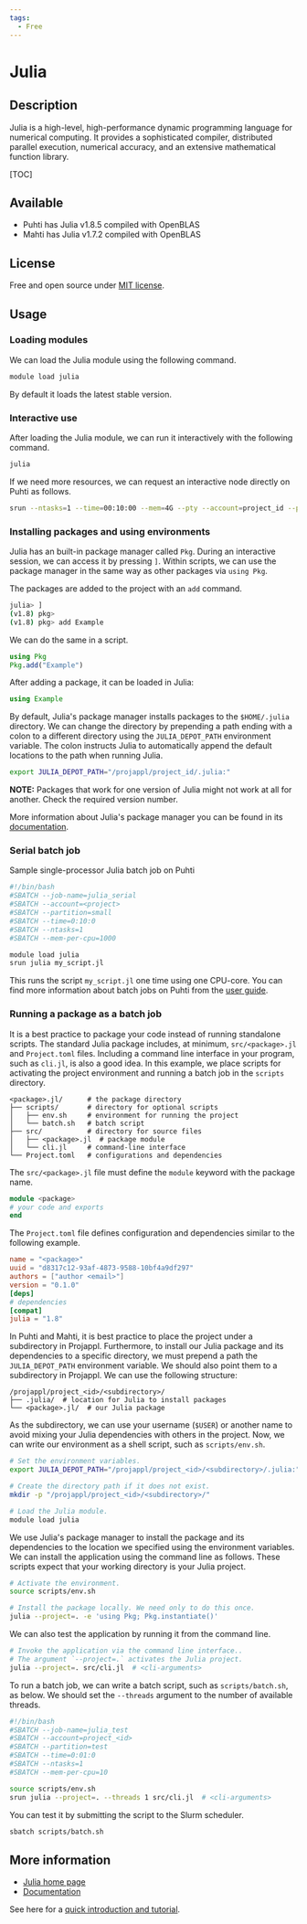 ```yaml
---
tags:
  - Free
---
```


# Julia
## Description
Julia is a high-level, high-performance dynamic programming language for numerical computing.
It provides a sophisticated compiler, distributed parallel execution, numerical accuracy, and an extensive mathematical function library.

[TOC]


## Available
- Puhti has Julia v1.8.5 compiled with OpenBLAS
- Mahti has Julia v1.7.2 compiled with OpenBLAS


## License
Free and open source under [MIT license](https://github.com/JuliaLang/julia/blob/master/LICENSE.md).


## Usage
### Loading modules
We can load the Julia module using the following command.

```bash
module load julia
```

By default it loads the latest stable version.


### Interactive use
After loading the Julia module, we can run it interactively with the following command.

```bash
julia
```

If we need more resources, we can request an interactive node directly on Puhti as follows.

```bash
srun --ntasks=1 --time=00:10:00 --mem=4G --pty --account=project_id --partition=small julia
```


### Installing packages and using environments
Julia has an built-in package manager called `Pkg`.
During an interactive session, we can access it by pressing `]`.
Within scripts, we can use the package manager in the same way as other packages via `using Pkg`.

The packages are added to the project with an `add` command.

```bash
julia> ]
(v1.8) pkg>
(v1.8) pkg> add Example
```

We can do the same in a script.

```julia
using Pkg
Pkg.add("Example")
```

After adding a package, it can be loaded in Julia:

```julia
using Example
```

By default, Julia's package manager installs packages to the `$HOME/.julia` directory.
We can change the directory by prepending a path ending with a colon to a different directory using the `JULIA_DEPOT_PATH` environment variable.
The colon instructs Julia to automatically append the default locations to the path when running Julia.

```bash
export JULIA_DEPOT_PATH="/projappl/project_id/.julia:"
```

**NOTE:** Packages that work for one version of Julia might not work at all for another. Check the required version number.

More information about Julia's package manager you can be found in its [documentation](https://julialang.github.io/Pkg.jl/v1/).


### Serial batch job
Sample single-processor Julia batch job on Puhti

```bash
#!/bin/bash 
#SBATCH --job-name=julia_serial
#SBATCH --account=<project>
#SBATCH --partition=small
#SBATCH --time=0:10:0
#SBATCH --ntasks=1
#SBATCH --mem-per-cpu=1000

module load julia
srun julia my_script.jl
```

This runs the script `my_script.jl` one time using one CPU-core. You can find more information about batch jobs on Puhti from the [user guide](../computing/running/getting-started.md).


### Running a package as a batch job
It is a best practice to package your code instead of running standalone scripts.
The standard Julia package includes, at minimum, `src/<package>.jl` and `Project.toml` files.
Including a command line interface in your program, such as `cli.jl`, is also a good idea.
In this example, we place scripts for activating the project environment and running a batch job in the `scripts` directory.

```text
<package>.jl/      # the package directory
├── scripts/       # directory for optional scripts
│   ├── env.sh     # environment for running the project
│   └── batch.sh   # batch script
├── src/           # directory for source files
│   ├── <package>.jl  # package module
│   └── cli.jl     # command-line interface
└── Project.toml   # configurations and dependencies
```

The `src/<package>.jl` file must define the `module` keyword with the package name.

```julia
module <package>
# your code and exports
end
```

The `Project.toml` file defines configuration and dependencies similar to the following example.

```toml
name = "<package>"
uuid = "d8317c12-93af-4873-9588-10bf4a9df297"
authors = ["author <email>"]
version = "0.1.0"
[deps]
# dependencies
[compat]
julia = "1.8"
```

In Puhti and Mahti, it is best practice to place the project under a subdirectory in Projappl.
Furthermore, to install our Julia package and its dependencies to a specific directory, we must prepend a path the `JULIA_DEPOT_PATH` environment variable.
We should also point them to a subdirectory in Projappl.
We can use the following structure:

```text
/projappl/project_<id>/<subdirectory>/
├── .julia/  # location for Julia to install packages
└── <package>.jl/  # our Julia package
```

As the subdirectory, we can use your username (`$USER`) or another name to avoid mixing your Julia dependencies with others in the project.
Now, we can write our environment as a shell script, such as `scripts/env.sh`.

```bash
# Set the environment variables.
export JULIA_DEPOT_PATH="/projappl/project_<id>/<subdirectory>/.julia:"

# Create the directory path if it does not exist.
mkdir -p "/projappl/project_<id>/<subdirectory>/"

# Load the Julia module.
module load julia
```

We use Julia's package manager to install the package and its dependencies to the location we specified using the environment variables.
We can install the application using the command line as follows.
These scripts expect that your working directory is your Julia project.

```bash
# Activate the environment.
source scripts/env.sh

# Install the package locally. We need only to do this once.
julia --project=. -e 'using Pkg; Pkg.instantiate()'
```

We can also test the application by running it from the command line.

```bash
# Invoke the application via the command line interface..
# The argument `--project=.` activates the Julia project.
julia --project=. src/cli.jl  # <cli-arguments>
```

To run a batch job, we can write a batch script, such as `scripts/batch.sh`, as below.
We should set the `--threads` argument to the number of available threads.

```bash
#!/bin/bash
#SBATCH --job-name=julia_test
#SBATCH --account=project_<id>
#SBATCH --partition=test
#SBATCH --time=0:01:0
#SBATCH --ntasks=1
#SBATCH --mem-per-cpu=10

source scripts/env.sh
srun julia --project=. --threads 1 src/cli.jl  # <cli-arguments>
```

You can test it by submitting the script to the Slurm scheduler.

```bash
sbatch scripts/batch.sh
```


## More information

- [Julia home page](https://julialang.org )
- [Documentation](https://docs.julialang.org)

See here for a [quick introduction and tutorial](https://github.com/csc-training/julia-introduction).

